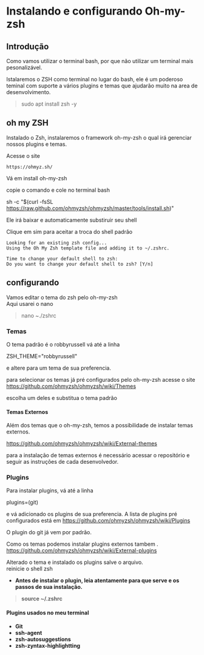 # Instalando e configurando Oh-my-zsh

## Introdução

Como vamos utilizar o terminal bash, por que não utilizar um terminal mais pesonalizável. 

Istalaremos o ZSH como terminal no lugar do bash, ele é um poderoso teminal com suporte a vários plugins e temas que ajudarão muito na area de desenvolvimento. 

> sudo apt install zsh -y


## oh my ZSH

Instalado o Zsh, instalaremos o framework oh-my-zsh o qual irá gerenciar nossos plugins e temas.

Acesse o site 

    https://ohmyz.sh/

Vá em install oh-my-zsh

copie o comando e cole no terminal bash

sh -c "$(curl -fsSL https://raw.github.com/ohmyzsh/ohmyzsh/master/tools/install.sh)"

Ele irá baixar e automaticamente substiruir seu shell

Clique em sim para aceitar a troca do shell padrão 

    Looking for an existing zsh config...
    Using the Oh My Zsh template file and adding it to ~/.zshrc.

    Time to change your default shell to zsh:
    Do you want to change your default shell to zsh? [Y/n] 

## configurando 

Vamos editar o tema do zsh pelo oh-my-zsh <br>
Aqui usarei o nano

> nano ~./zshrc

### Temas
O tema padrão é o robbyrussell 
vá até a linha <br>

ZSH_THEME="robbyrussell" <br>

e altere para um tema de sua preferencia. 

para selecionar os temas já pré configurados pelo oh-my-zsh acesse o site <br>
https://github.com/ohmyzsh/ohmyzsh/wiki/Themes

escolha um deles e substitua o tema padrão

#### Temas Externos 
Além dos temas que o oh-my-zsh, temos a possibilidade de instalar temas externos. <br>

https://github.com/ohmyzsh/ohmyzsh/wiki/External-themes

para a instalação de temas externos é necessário acessar o repositório e seguir as instruções de cada desenvolvedor.

### Plugins

Para instalar plugins, vá até a linha 

plugins=(git)

e vá adicionado os plugins de sua preferencia. 
A lista de plugins pré configurados está em https://github.com/ohmyzsh/ohmyzsh/wiki/Plugins

O plugin do git já vem por padrão.

Como os temas podemos instalar plugins externos tambem .<br>
https://github.com/ohmyzsh/ohmyzsh/wiki/External-plugins

Alterado o tema e instalado os plugins salve o arquivo.<br>
reinicie o shell zsh 

* <b> Antes de instalar o plugin, leia atentamente para que serve e os passos de sua instalação.

> source ~/.zshrc

#### Plugins usados no meu terminal 

- Git 
- ssh-agent
- zsh-autosuggestions 
- zsh-zyntax-highlightting 


